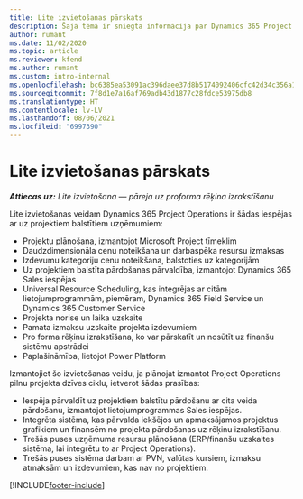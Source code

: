 ```yaml
---
title: Lite izvietošanas pārskats
description: Šajā tēmā ir sniegta informācija par Dynamics 365 Project Operations Lite izvietošanu.
author: rumant
ms.date: 11/02/2020
ms.topic: article
ms.reviewer: kfend
ms.author: rumant
ms.custom: intro-internal
ms.openlocfilehash: bc6385ea53091ac396daee37d8b5174092406cfc42d34c356a112f665cd63456
ms.sourcegitcommit: 7f8d1e7a16af769adb43d1877c28fdce53975db8
ms.translationtype: HT
ms.contentlocale: lv-LV
ms.lasthandoff: 08/06/2021
ms.locfileid: "6997390"
---
```

# <a name="lite-deployment-overview"></a>Lite izvietošanas pārskats

_**Attiecas uz:** Lite izvietošana — pāreja uz proforma rēķina izrakstīšanu_

Lite izvietošanas veidam Dynamics 365 Project Operations ir šādas iespējas ar uz projektiem balstītiem uzņēmumiem:

- Projektu plānošana, izmantojot Microsoft Project tīmeklim
- Daudzdimensionāla cenu noteikšana un darbaspēka resursu izmaksas
- Izdevumu kategoriju cenu noteikšana, balstoties uz kategorijām
- Uz projektiem balstīta pārdošanas pārvaldība, izmantojot Dynamics 365 Sales iespējas
- Universal Resource Scheduling, kas integrējas ar citām lietojumprogrammām, piemēram, Dynamics 365 Field Service un Dynamics 365 Customer Service
- Projekta norise un laika uzskaite
- Pamata izmaksu uzskaite projekta izdevumiem
- Pro forma rēķinu izrakstīšana, ko var pārskatīt un nosūtīt uz finanšu sistēmu apstrādei
- Paplašināmība, lietojot Power Platform

Izmantojiet šo izvietošanas veidu, ja plānojat izmantot Project Operations pilnu projekta dzīves ciklu, ietverot šādas prasības:

- Iespēja pārvaldīt uz projektiem balstītu pārdošanu ar cita veida pārdošanu, izmantojot lietojumprogrammas Sales iespējas.
- Integrēta sistēma, kas pārvalda iekšējos un apmaksājamos projektus grafikiem un finansēm no projekta pārdošanas uz rēķinu izrakstīšanu.
- Trešās puses uzņēmuma resursu plānošana (ERP/finanšu uzskaites sistēma, lai integrētu to ar Project Operations).
- Trešās puses sistēma darbam ar PVN, valūtas kursiem, izmaksu atmaksām un izdevumiem, kas nav no projektiem.


[!INCLUDE[footer-include](../includes/footer-banner.md)]